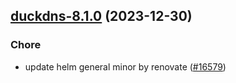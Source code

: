 

## [duckdns-8.1.0](https://github.com/truecharts/charts/compare/duckdns-8.0.1...duckdns-8.1.0) (2023-12-30)

### Chore

- update helm general minor by renovate ([#16579](https://github.com/truecharts/charts/issues/16579))
  
  